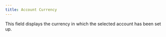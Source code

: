 ```yaml
---
title: Account Currency
---
```



This field displays the currency in which the selected account has been  set up.
